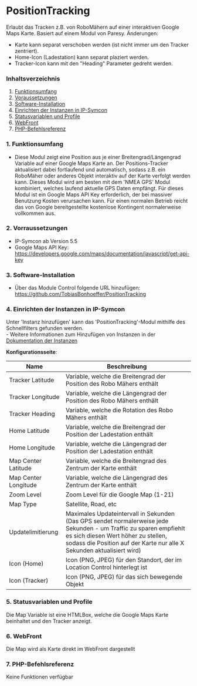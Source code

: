 # PositionTracking
Erlaubt das Tracken z.B. von RoboMähern auf einer interaktiven Google Maps Karte. Basiert auf einem Modul von Paresy. Änderungen: 
- Karte kann separat verschoben werden (ist nicht immer um den Tracker zentriert).
- Home-Icon (Ladestation) kann separat plaziert werden. 
- Tracker-Icon kann mit den "Heading" Parameter gedreht werden.

### Inhaltsverzeichnis

1. [Funktionsumfang](#1-funktionsumfang)
2. [Voraussetzungen](#2-voraussetzungen)
3. [Software-Installation](#3-software-installation)
4. [Einrichten der Instanzen in IP-Symcon](#4-einrichten-der-instanzen-in-ip-symcon)
5. [Statusvariablen und Profile](#5-statusvariablen-und-profile)
6. [WebFront](#6-webfront)
7. [PHP-Befehlsreferenz](#7-php-befehlsreferenz)

### 1. Funktionsumfang

* Diese Modul zeigt eine Position aus je einer Breitengrad/Längengrad Variable auf einer Google Maps Karte an. Der Positions-Tracker aktualisiert dabei fortlaufend und automatisch, sodass z.B. ein RoboMäher oder anderes Objekt interaktiv auf der Karte verfolgt werden kann. Dieses Modul wird am besten mit dem 'NMEA GPS' Modul kombiniert, welches laufend aktuelle GPS Daten empfängt. Für dieses Modul ist ein Google Maps API Key erforderlich, der bei massiver Benutzung Kosten verursachen kann. Für einen normalen Betrieb reicht das von Google bereitgestellte kostenlose Kontingent normalerweise vollkommen aus.    

### 2. Vorraussetzungen

- IP-Symcon ab Version 5.5
- Google Maps API Key: https://developers.google.com/maps/documentation/javascript/get-api-key

### 3. Software-Installation

* Über das Module Control folgende URL hinzufügen: https://github.com/TobiasBonhoeffer/PositionTracking

### 4. Einrichten der Instanzen in IP-Symcon

 Unter 'Instanz hinzufügen' kann das 'PositionTracking'-Modul mithilfe des Schnellfilters gefunden werden.  
	- Weitere Informationen zum Hinzufügen von Instanzen in der [Dokumentation der Instanzen](https://www.symcon.de/service/dokumentation/konzepte/instanzen/#Instanz_hinzufügen)

__Konfigurationsseite__:

Name                | Beschreibung
------------------- | ------------------
Tracker Latitude    | Variable, welche die Breitengrad der Position des Robo Mähers enthält
Tracker Longitude   | Variable, welche die Längengrad der Position des Robo Mähers enthält
Tracker Heading     | Variable, welche die Rotation des Robo Mähers enthält
Home Latitude       | Variable, welche die Breitengrad der Position der Ladestation enthält
Home Longitude      | Variable, welche die Längengrad der Position der Ladestation enthält
Map Center Latitude | Variable, welche die Breitengrad des Zentrum der Karte enthält
Map Center Longitude| Variable, welche die Längengrad des Zentrum der Karte enthält
Zoom Level	    | Zoom Level für die Google Map (1-21)
Map Type	    | Satellite, Road, etc
Updatelimitierung   | Maximales Updateintervall in Sekunden (Das GPS sendet normalerweise jede Sekunden - um Traffic zu sparen empfiehlt es sich diesen Wert höher zu stellen, sodass die Position auf der Karte nur alle X Sekunden aktualisiert wird)
Icon (Home)         | Icon (PNG, JPEG) für den Standort, der im Location Control hinterlegt ist
Icon (Tracker)      | Icon (PNG, JPEG) für das sich bewegende Objekt

### 5. Statusvariablen und Profile

Die Map Variable ist eine HTMLBox, welche die Google Maps Karte beinhaltet und den Tracker anzeigt.

### 6. WebFront

Die Map wird als Karte direkt im WebFront dargestellt

### 7. PHP-Befehlsreferenz

Keine Funktionen verfügbar
